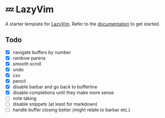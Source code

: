 # 💤 LazyVim

A starter template for [LazyVim](https://github.com/LazyVim/LazyVim).
Refer to the [documentation](https://lazyvim.github.io/installation) to get started.

## Todo

- [x] navigate buffers by number
- [x] rainbow parens
- [x] smooth scroll
- [x] undo
- [x] csv
- [x] pencil
- [x] disable barbar and go back to bufferline
- [x] disable completions until they make more sense
- [ ] note taking
- [ ] disable snippets (at least for markdown)
- [ ] handle buffer closing better (might relate to barbar etc.)
